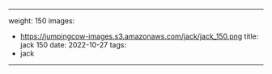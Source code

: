 
---
weight: 150
images:
- https://jumpingcow-images.s3.amazonaws.com/jack/jack_150.png
title: jack 150
date: 2022-10-27
tags:
- jack
---
